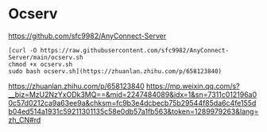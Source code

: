 # Ocserv
https://github.com/sfc9982/AnyConnect-Server
```
[curl -O https://raw.githubusercontent.com/sfc9982/AnyConnect-Server/main/ocserv.sh
chmod +x ocserv.sh
sudo bash ocserv.sh](https://zhuanlan.zhihu.com/p/658123840)
```

https://zhuanlan.zhihu.com/p/658123840
https://mp.weixin.qq.com/s?__biz=MzU2NzYxODk3MQ==&mid=2247484089&idx=1&sn=7311c012196a00c57d0212ca9a63ee9a&chksm=fc9b3e4dcbecb75b29544f85da6c4fe155db04ed514a1931c59211301135c58e0db57a1fb563&token=1289979263&lang=zh_CN#rd
